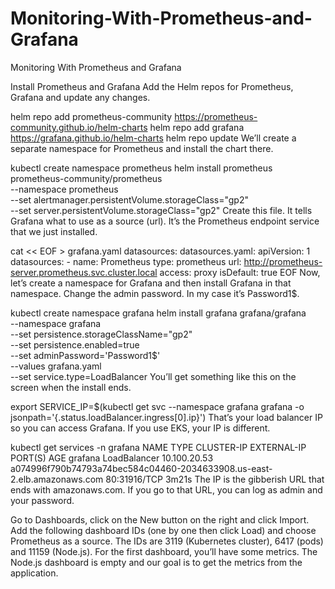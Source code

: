 # Monitoring-With-Prometheus-and-Grafana
Monitoring With Prometheus and Grafana


Install Prometheus and Grafana
Add the Helm repos for Prometheus, Grafana and update any changes.



helm repo add prometheus-community https://prometheus-community.github.io/helm-charts
helm repo add grafana https://grafana.github.io/helm-charts
helm repo update
We’ll create a separate namespace for Prometheus and install the chart there.



kubectl create namespace prometheus
helm install prometheus prometheus-community/prometheus \
    --namespace prometheus \
    --set alertmanager.persistentVolume.storageClass="gp2" \
    --set server.persistentVolume.storageClass="gp2"
Create this file. It tells Grafana what to use as a source (url). It’s the Prometheus endpoint service that we just installed.



cat << EOF > grafana.yaml
datasources:
  datasources.yaml:
    apiVersion: 1
    datasources:
    - name: Prometheus
      type: prometheus
      url: http://prometheus-server.prometheus.svc.cluster.local
      access: proxy
      isDefault: true
EOF
Now, let’s create a namespace for Grafana and then install Grafana in that namespace. Change the admin password. In my case it’s Password1$.



kubectl create namespace grafana
helm install grafana grafana/grafana \
    --namespace grafana \
    --set persistence.storageClassName="gp2" \
    --set persistence.enabled=true \
    --set adminPassword='Password1$' \
    --values grafana.yaml \
    --set service.type=LoadBalancer
You’ll get something like this on the screen when the install ends.


export SERVICE_IP=$(kubectl get svc --namespace grafana grafana -o jsonpath='{.status.loadBalancer.ingress[0].ip}')
That’s your load balancer IP so you can access Grafana. If you use EKS, your IP is different.


kubectl get services -n grafana
NAME      TYPE           CLUSTER-IP     EXTERNAL-IP                                                               PORT(S)        AGE
grafana   LoadBalancer   10.100.20.53   a074996f790b74793a74bec584c04460-2034633908.us-east-2.elb.amazonaws.com   80:31916/TCP   3m21s
The IP is the gibberish URL that ends with amazonaws.com. If you go to that URL, you can log as admin and your password.

Go to Dashboards, click on the New button on the right and click Import.
Add the following dashboard IDs (one by one then click Load) and choose Prometheus as a source. The IDs are 3119 (Kubernetes cluster), 6417 (pods) and 11159 (Node.js). For the first dashboard, you’ll have some metrics. The Node.js dashboard is empty and our goal is to get the metrics from the application.


